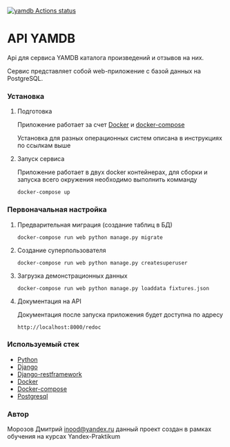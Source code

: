 [![yamdb Actions status](https://github.com/inood/yamdb_final/workflows/yamdb-workflow/badge.svg)](https://github.com/inood/yamdb_final/actions)

# API YAMDB

Api для сервиса YAMDB каталога произведений и отзывов на них.

Сервис представляет собой web-приложение с базой данных на PostgreSQL.

### Установка

1. Подготовка

    Приложение работает за счет [Docker](https://docs.docker.com/engine/install/) и [docker-compose](https://docs.docker.com/compose/install/)
    
    Установка для разных операционных систем описана в инструкциях по ссылкам выше

2. Запуск сервиса
    
    Приложение работает в двух docker контейнерах, для сборки и запуска всего окружения необходимо выполнить комманду
 
    ```
    docker-compose up
   ```
    
### Первоначальная настройка

1. Предварительная миграция (создание таблиц в БД)

    ```
    docker-compose run web python manage.py migrate
    ```

2. Создание суперпользователя
    ```
   docker-compose run web python manage.py createsuperuser
   ```
3. Загрузка демонстрационных данных
    ```
   docker-compose run web python manage.py loaddata fixtures.json
   ```
4. Документация на API 

     Документация после запуска приложения будет доступна по адресу 
    ```
    http://localhost:8000/redoc
    ```


### Используемый стек
* [Python](https://www.python.org/) 
* [Django](https://www.djangoproject.com/) 
* [Django-restframework](https://www.django-rest-framework.org/)
* [Docker](https://www.docker.com/)
* [Docker-compose](https://docs.docker.com/compose/)
* [Postgresql](https://www.postgresql.org/)


### Автор
Морозов Дмитрий <inood@yandex.ru>
данный проект создан в рамках обучения на курсах Yandex-Praktikum 
